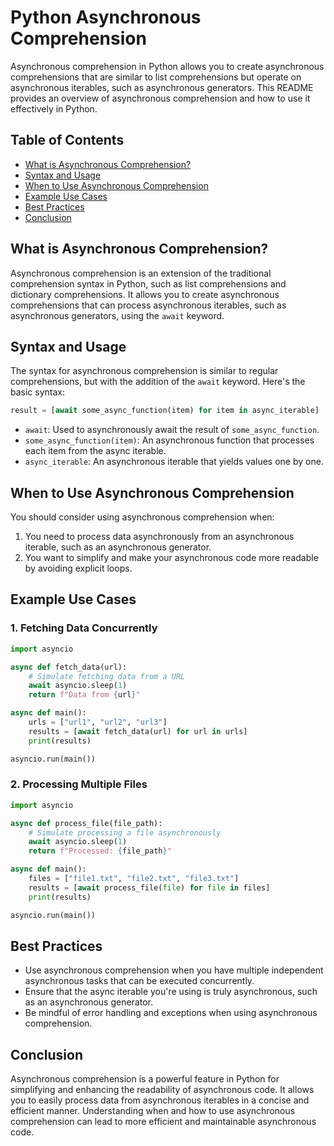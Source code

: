 # Python Asynchronous Comprehension

Asynchronous comprehension in Python allows you to create asynchronous comprehensions that are similar to list comprehensions but operate on asynchronous iterables, such as asynchronous generators. This README provides an overview of asynchronous comprehension and how to use it effectively in Python.

## Table of Contents

- [What is Asynchronous Comprehension?](#what-is-asynchronous-comprehension)
- [Syntax and Usage](#syntax-and-usage)
- [When to Use Asynchronous Comprehension](#when-to-use-asynchronous-comprehension)
- [Example Use Cases](#example-use-cases)
- [Best Practices](#best-practices)
- [Conclusion](#conclusion)

## What is Asynchronous Comprehension?

Asynchronous comprehension is an extension of the traditional comprehension syntax in Python, such as list comprehensions and dictionary comprehensions. It allows you to create asynchronous comprehensions that can process asynchronous iterables, such as asynchronous generators, using the `await` keyword.

## Syntax and Usage

The syntax for asynchronous comprehension is similar to regular comprehensions, but with the addition of the `await` keyword. Here's the basic syntax:

```python
result = [await some_async_function(item) for item in async_iterable]
```

- `await`: Used to asynchronously await the result of `some_async_function`.
- `some_async_function(item)`: An asynchronous function that processes each item from the async iterable.
- `async_iterable`: An asynchronous iterable that yields values one by one.

## When to Use Asynchronous Comprehension

You should consider using asynchronous comprehension when:

1. You need to process data asynchronously from an asynchronous iterable, such as an asynchronous generator.
2. You want to simplify and make your asynchronous code more readable by avoiding explicit loops.

## Example Use Cases

### 1. Fetching Data Concurrently

```python
import asyncio

async def fetch_data(url):
    # Simulate fetching data from a URL
    await asyncio.sleep(1)
    return f"Data from {url}"

async def main():
    urls = ["url1", "url2", "url3"]
    results = [await fetch_data(url) for url in urls]
    print(results)

asyncio.run(main())
```

### 2. Processing Multiple Files

```python
import asyncio

async def process_file(file_path):
    # Simulate processing a file asynchronously
    await asyncio.sleep(1)
    return f"Processed: {file_path}"

async def main():
    files = ["file1.txt", "file2.txt", "file3.txt"]
    results = [await process_file(file) for file in files]
    print(results)

asyncio.run(main())
```

## Best Practices

- Use asynchronous comprehension when you have multiple independent asynchronous tasks that can be executed concurrently.
- Ensure that the async iterable you're using is truly asynchronous, such as an asynchronous generator.
- Be mindful of error handling and exceptions when using asynchronous comprehension.

## Conclusion

Asynchronous comprehension is a powerful feature in Python for simplifying and enhancing the readability of asynchronous code. It allows you to easily process data from asynchronous iterables in a concise and efficient manner. Understanding when and how to use asynchronous comprehension can lead to more efficient and maintainable asynchronous code.
